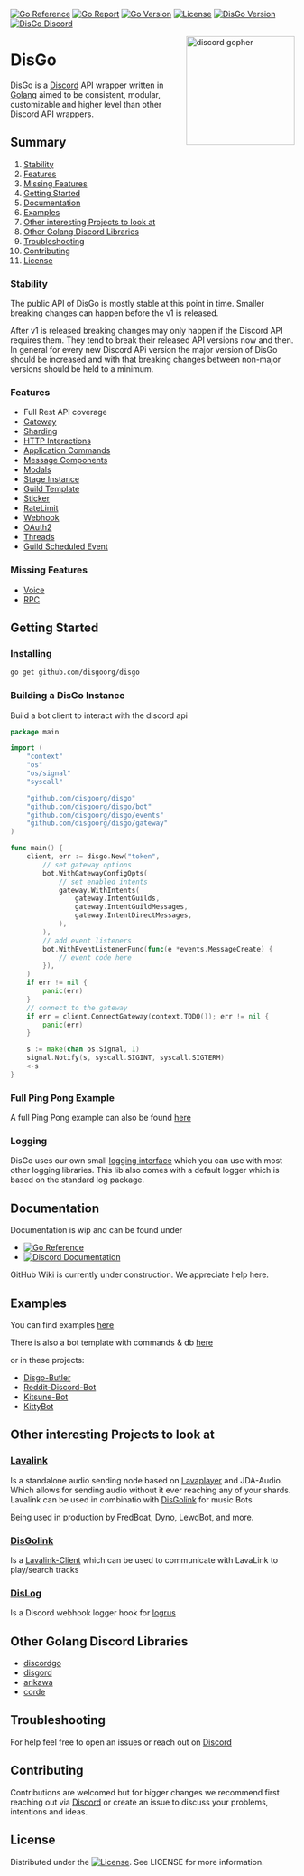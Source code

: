 [![Go Reference](https://pkg.go.dev/badge/github.com/disgoorg/disgo.svg)](https://pkg.go.dev/github.com/disgoorg/disgo)
[![Go Report](https://goreportcard.com/badge/github.com/disgoorg/disgo)](https://goreportcard.com/report/github.com/disgoorg/disgo)
[![Go Version](https://img.shields.io/github/go-mod/go-version/disgoorg/disgo)](https://golang.org/doc/devel/release.html)
[![License](https://img.shields.io/badge/License-Apache%202.0-blue.svg)](https://github.com/disgoorg/disgo/blob/master/LICENSE)
[![DisGo Version](https://img.shields.io/github/v/tag/disgoorg/disgo?label=release)](https://github.com/disgoorg/disgo/releases/latest)
[![DisGo Discord](https://discord.com/api/guilds/817327181659111454/widget.png)](https://discord.gg/TewhTfDpvW)

<img align="right" src="/.github/discord_gopher.png" width=192 alt="discord gopher">

# DisGo

DisGo is a [Discord](https://discord.com) API wrapper written in [Golang](https://golang.org/) aimed to be consistent, modular, customizable and higher level than other Discord API wrappers.

## Summary

1. [Stability](#stability)
2. [Features](#features)
3. [Missing Features](#missing-features)
4. [Getting Started](#getting-started)
5. [Documentation](#documentation)
6. [Examples](#examples)
7. [Other interesting Projects to look at](#other-interesting-projects-to-look-at)
8. [Other Golang Discord Libraries](#other-golang-discord-libraries)
9. [Troubleshooting](#troubleshooting)
10. [Contributing](#contributing)
11. [License](#license)

### Stability
The public API of DisGo is mostly stable at this point in time. Smaller breaking changes can happen before the v1 is released. 

After v1 is released breaking changes may only happen if the Discord API requires them. They tend to break their released API versions now and then. In general for every new Discord APi version the major version of DisGo should be increased and with that breaking changes between non-major versions should be held to a minimum. 

### Features

* Full Rest API coverage
* [Gateway](https://discord.com/developers/docs/topics/gateway)
* [Sharding](https://discord.com/developers/docs/topics/gateway#sharding)
* [HTTP Interactions](https://discord.com/developers/docs/interactions/slash-commands#receiving-an-interaction)
* [Application Commands](https://discord.com/developers/docs/interactions/application-commands)
* [Message Components](https://discord.com/developers/docs/interactions/message-components)
* [Modals](https://discord.com/developers/docs/interactions/receiving-and-responding#interaction-response-object-modal)
* [Stage Instance](https://discord.com/developers/docs/resources/stage-instance)
* [Guild Template](https://discord.com/developers/docs/resources/guild-template)
* [Sticker](https://discord.com/developers/docs/resources/sticker)
* [RateLimit](https://discord.com/developers/docs/topics/rate-limits)
* [Webhook](https://discord.com/developers/docs/resources/webhook)
* [OAuth2](https://discord.com/developers/docs/topics/oauth2)
* [Threads](https://discord.com/developers/docs/topics/threads)
* [Guild Scheduled Event](https://discord.com/developers/docs/resources/guild-scheduled-event)

### Missing Features

* [Voice](https://discord.com/developers/docs/topics/voice-connections)
* [RPC](https://discord.com/developers/docs/topics/rpc)

## Getting Started

### Installing

```sh
go get github.com/disgoorg/disgo
```

### Building a DisGo Instance

Build a bot client to interact with the discord api
```go
package main

import (
	"context"
	"os"
	"os/signal"
	"syscall"

	"github.com/disgoorg/disgo"
	"github.com/disgoorg/disgo/bot"
	"github.com/disgoorg/disgo/events"
	"github.com/disgoorg/disgo/gateway"
)

func main() {
	client, err := disgo.New("token",
		// set gateway options
		bot.WithGatewayConfigOpts(
			// set enabled intents
			gateway.WithIntents(
				gateway.IntentGuilds,
				gateway.IntentGuildMessages,
				gateway.IntentDirectMessages,
			),
		),
		// add event listeners
		bot.WithEventListenerFunc(func(e *events.MessageCreate) {
			// event code here
		}),
	)
	if err != nil {
		panic(err)
	}
	// connect to the gateway
	if err = client.ConnectGateway(context.TODO()); err != nil {
		panic(err)
	}

	s := make(chan os.Signal, 1)
	signal.Notify(s, syscall.SIGINT, syscall.SIGTERM)
	<-s
}
```

### Full Ping Pong Example

A full Ping Pong example can also be found [here](https://github.com/disgoorg/disgo/blob/development/_examples/ping_pong/example.go)

### Logging

DisGo uses our own small [logging interface](https://github.com/disgoorg/log) which you can use with most other logging libraries. This lib also comes with a default logger which is based on the standard log package.

## Documentation

Documentation is wip and can be found under

* [![Go Reference](https://pkg.go.dev/badge/github.com/disgoorg/disgo.svg)](https://pkg.go.dev/github.com/disgoorg/disgo)
* [![Discord Documentation](https://img.shields.io/badge/Discord%20Documentation-blue.svg)](https://discord.com/developers/docs)

GitHub Wiki is currently under construction. We appreciate help here.

## Examples

You can find examples [here](https://github.com/disgoorg/disgo/tree/master/_examples)

There is also a bot template with commands & db [here](https://github.com/disgoorg/bot-template)

or in these projects:

* [Disgo-Butler](https://github.com/disgoorg/disgo-butler)
* [Reddit-Discord-Bot](https://github.com/TopiSenpai/Reddit-Discord-Bot)
* [Kitsune-Bot](https://github.com/TopiSenpai/Kitsune-Bot)
* [KittyBot](https://github.com/KittyBot-Org/KittyBotGo)

## Other interesting Projects to look at

### [Lavalink](https://github.com/freyacodes/Lavalink)

Is a standalone audio sending node based on [Lavaplayer](https://github.com/sedmelluq/lavaplayer) and JDA-Audio. Which allows for sending audio without it ever reaching any of your shards. Lavalink can be used in combinatio with [DisGolink](https://github.com/disgoorg/disgolink) for music Bots

Being used in production by FredBoat, Dyno, LewdBot, and more.

### [DisGolink](https://github.com/disgoorg/disgolink)

Is a [Lavalink-Client](https://github.com/freyacodes/Lavalink) which can be used to communicate with LavaLink to play/search tracks

### [DisLog](https://github.com/disgoorg/dislog)

Is a Discord webhook logger hook for [logrus](https://github.com/sirupsen/logrus)

## Other Golang Discord Libraries

* [discordgo](https://github.com/bwmarrin/discordgo)
* [disgord](https://github.com/andersfylling/disgord)
* [arikawa](https://github.com/diamondburned/arikawa)
* [corde](https://github.com/Karitham/corde)

## Troubleshooting

For help feel free to open an issues or reach out on [Discord](https://discord.gg/TewhTfDpvW)

## Contributing

Contributions are welcomed but for bigger changes we recommend first reaching out via [Discord](https://discord.gg/TewhTfDpvW) or create an issue to discuss your problems, intentions and ideas.

## License

Distributed under the [![License](https://img.shields.io/badge/License-Apache%202.0-blue.svg)](https://github.com/disgoorg/disgo/blob/master/LICENSE). See LICENSE for more information.
